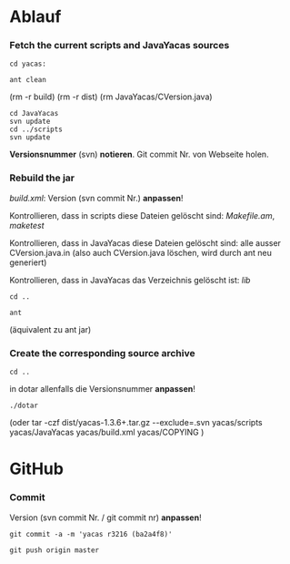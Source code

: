 # Ablauf

### Fetch the current scripts and JavaYacas sources

    cd yacas:

    ant clean
(rm -r build)
(rm -r dist)
(rm JavaYacas/CVersion.java)

    cd JavaYacas
    svn update
    cd ../scripts
    svn update
  
**Versionsnummer** (svn) **notieren**. Git commit Nr. von Webseite holen.

### Rebuild the jar

*build.xml*: Version (svn commit Nr.) **anpassen**!


Kontrollieren, dass in scripts diese Dateien gelöscht sind: *Makefile.am*, *maketest*

Kontrollieren, dass in JavaYacas diese Dateien gelöscht sind:
alle ausser CVersion.java.in (also auch CVersion.java löschen, wird durch ant neu generiert)

Kontrollieren, dass in JavaYacas das Verzeichnis gelöscht ist: *lib*

    cd ..

    ant
(äquivalent zu ant jar)

### Create the corresponding source archive

    cd ..
in dotar allenfalls die Versionsnummer **anpassen**!

    ./dotar
(oder
tar -czf dist/yacas-1.3.6+.tar.gz --exclude=.svn yacas/scripts yacas/JavaYacas yacas/build.xml yacas/COPYING
)


# GitHub

### Commit

Version (svn commit Nr. / git commit nr) **anpassen**!

    git commit -a -m 'yacas r3216 (ba2a4f8)'
    
    git push origin master

